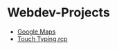 # Webdev-Projects
- [Google Maps](https://rameshchandrapola.github.io/Webdev-Projects/Google_maps/index.html)
- [Touch Typing.rcp](http://touchtypingrcp.herokuapp.com/)


